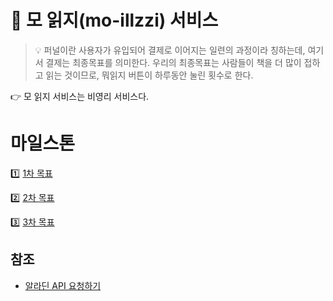 # 🧐 모 읽지(mo-illzzi) 서비스

> 💡 퍼널이란 사용자가 유입되어 결제로 이어지는 일련의 과정이라 칭하는데, 여기서 결제는 최종목표를 의미한다. 우리의 최종목표는 사람들이 책을 더 많이 접하고 읽는 것이므로, 뭐읽지 버튼이 하루동안 눌린 횟수로 한다.

👉 모 읽지 서비스는 비영리 서비스다.

# 마일스톤

1️⃣ [1차 목표](milestone/1.md)

2️⃣ [2차 목표](milestone/2.md)

3️⃣ [3차 목표](milestone/3.md)

## 참조

- [알라딘 API 요청하기](https://blog.aladin.co.kr/openapi/category/29154404?communitytype=MyPaper)
